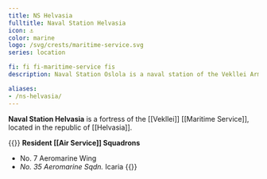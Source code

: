 ```yaml
---
title: NS Helvasia
fulltitle: Naval Station Helvasia
icon: ⚓️
color: marine
logo: /svg/crests/maritime-service.svg
series: location

fi: fi fi-maritime-service fis
description: Naval Station Oslola is a naval station of the Vekllei Armed Forces, located in the republic of Oslola.

aliases:
- /ns-helvasia/
---
```

**Naval Station Helvasia** is a fortress of the [[Vekllei]] [[Maritime Service]], located in the republic of [[Helvasia]].

{{<note table>}}
**Resident [[Air Service]] Squadrons**

* No. 7 Aeromarine Wing
* *No. 35 Aeromarine Sqdn.* Icaria
{{</note>}}